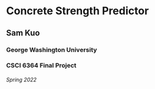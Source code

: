 # Concrete Strength Predictor
## Sam Kuo
### George Washington University
### CSCI 6364 Final Project
###### Spring 2022
